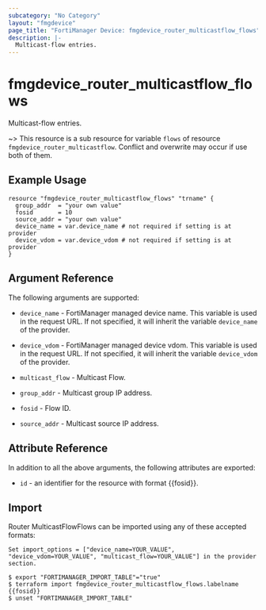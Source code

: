 ```yaml
---
subcategory: "No Category"
layout: "fmgdevice"
page_title: "FortiManager Device: fmgdevice_router_multicastflow_flows"
description: |-
  Multicast-flow entries.
---
```


# fmgdevice_router_multicastflow_flows
Multicast-flow entries.

~> This resource is a sub resource for variable `flows` of resource `fmgdevice_router_multicastflow`. Conflict and overwrite may occur if use both of them.



## Example Usage

```hcl
resource "fmgdevice_router_multicastflow_flows" "trname" {
  group_addr  = "your own value"
  fosid       = 10
  source_addr = "your own value"
  device_name = var.device_name # not required if setting is at provider
  device_vdom = var.device_vdom # not required if setting is at provider
}
```

## Argument Reference


The following arguments are supported:

* `device_name` - FortiManager managed device name. This variable is used in the request URL. If not specified, it will inherit the variable `device_name` of the provider.
* `device_vdom` - FortiManager managed device vdom. This variable is used in the request URL. If not specified, it will inherit the variable `device_vdom` of the provider.
* `multicast_flow` - Multicast Flow.

* `group_addr` - Multicast group IP address.
* `fosid` - Flow ID.
* `source_addr` - Multicast source IP address.


## Attribute Reference

In addition to all the above arguments, the following attributes are exported:
* `id` - an identifier for the resource with format {{fosid}}.

## Import

Router MulticastFlowFlows can be imported using any of these accepted formats:
```
Set import_options = ["device_name=YOUR_VALUE", "device_vdom=YOUR_VALUE", "multicast_flow=YOUR_VALUE"] in the provider section.

$ export "FORTIMANAGER_IMPORT_TABLE"="true"
$ terraform import fmgdevice_router_multicastflow_flows.labelname {{fosid}}
$ unset "FORTIMANAGER_IMPORT_TABLE"
```

